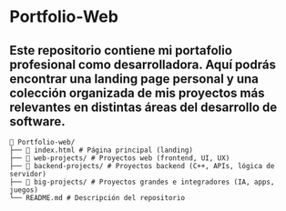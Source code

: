 # Portfolio-Web
Este repositorio contiene mi portafolio profesional como desarrolladora. Aquí podrás encontrar una landing page personal y una colección organizada de mis proyectos más relevantes en distintas áreas del desarrollo de software.
----
````
📁 Portfolio-web/
├── 📄 index.html # Página principal (landing)
├── 📁 web-projects/ # Proyectos web (frontend, UI, UX)
├── 📁 backend-projects/ # Proyectos backend (C++, APIs, lógica de servidor)
├── 📁 big-projects/ # Proyectos grandes e integradores (IA, apps, juegos)
└── README.md # Descripción del repositorio
````

